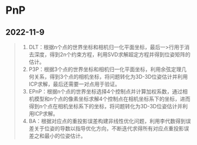 # PnP

## 2022-11-9

>1. DLT：根据n个点的世界坐标和相机归一化平面坐标，最后一>行用于消去深度，得到2n个约束方程，利用SVD求解超定方程并得到位姿矩阵的估计。
>2. P3P：根据3个点的世界坐标和相机归一化平面坐标，利用余弦定理几何关系，得到3个点的相机坐标，将问题转化为3D-3D位姿估计并利用ICP求解，最后还需要一对点用于验证。
>3. EPnP：根据n个点的世界坐标选择4个控制点并计算加权系数，通过相机模型和n个点的像素坐标求解4个控制点在相机坐标系下的坐标，进而得到n个点在相机坐标系下的坐标，将问题转化为3D-3D位姿估计并利用ICP求解。
>4. BA：根据对应点的重投影误差构建非线性优化问题，利用李代数得到误差关于位姿的导数以指导优化方向，不断迭代求得所有对应点重投影误差之和最小的位姿估计。

